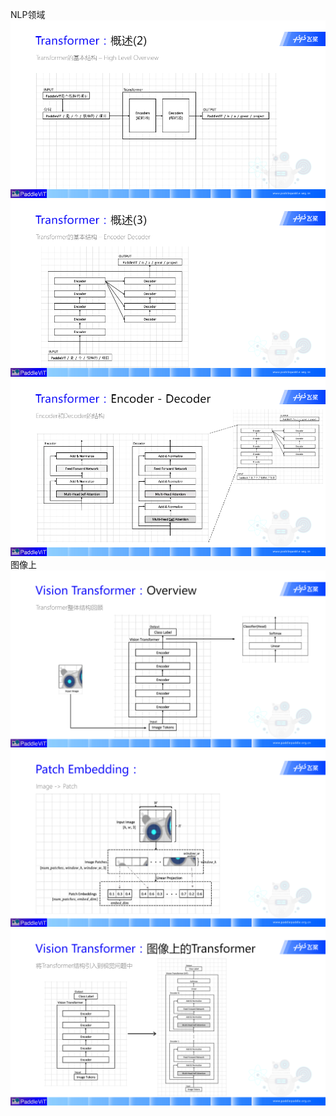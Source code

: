 NLP领域
![图片](./概述2.png)
![图片](./概述3.png)
![图片](./encoder_decoder.png)
图像上
![图片](./VIT%20overview.png)
![图片](./patchembedding.png)
![图片](./图像上的transformer.png)
